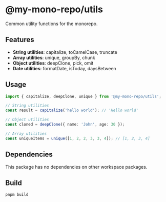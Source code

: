 # @my-mono-repo/utils

Common utility functions for the monorepo.

## Features

- **String utilities**: capitalize, toCamelCase, truncate
- **Array utilities**: unique, groupBy, chunk
- **Object utilities**: deepClone, pick, omit
- **Date utilities**: formatDate, isToday, daysBetween

## Usage

```typescript
import { capitalize, deepClone, unique } from '@my-mono-repo/utils';

// String utilities
const result = capitalize('hello world'); // 'Hello world'

// Object utilities
const cloned = deepClone({ name: 'John', age: 30 });

// Array utilities
const uniqueItems = unique([1, 2, 2, 3, 3, 4]); // [1, 2, 3, 4]
```

## Dependencies

This package has no dependencies on other workspace packages.

## Build

```bash
pnpm build
``` 